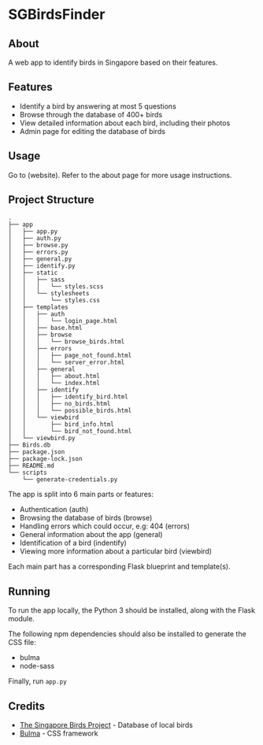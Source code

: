 # SGBirdsFinder

## About

A web app to identify birds in Singapore based on their features.

## Features

- Identify a bird by answering at most 5 questions
- Browse through the database of 400+ birds
- View detailed information about each bird, including their photos
- Admin page for editing the database of birds

## Usage

Go to (website). Refer to the about page for more usage instructions.

## Project Structure

```text
.
├── app
│   ├── app.py
│   ├── auth.py
│   ├── browse.py
│   ├── errors.py
│   ├── general.py
│   ├── identify.py
│   ├── static
│   │   ├── sass
│   │   │   └── styles.scss
│   │   └── stylesheets
│   │       └── styles.css
│   ├── templates
│   │   ├── auth
│   │   │   └── login_page.html
│   │   ├── base.html
│   │   ├── browse
│   │   │   └── browse_birds.html
│   │   ├── errors
│   │   │   ├── page_not_found.html
│   │   │   └── server_error.html
│   │   ├── general
│   │   │   ├── about.html
│   │   │   └── index.html
│   │   ├── identify
│   │   │   ├── identify_bird.html
│   │   │   ├── no_birds.html
│   │   │   └── possible_birds.html
│   │   └── viewbird
│   │       ├── bird_info.html
│   │       └── bird_not_found.html
│   └── viewbird.py
├── Birds.db
├── package.json
├── package-lock.json
├── README.md
└── scripts
    └── generate-credentials.py
```

The app is split into 6 main parts or features:

- Authentication (auth)
- Browsing the database of birds (browse)
- Handling errors which could occur, e.g: 404 (errors)
- General information about the app (general)
- Identification of a bird (indentify)
- Viewing more information about a particular bird (viewbird)

Each main part has a corresponding Flask blueprint and template(s).

## Running

To run the app locally, the Python 3 should be installed, along with the Flask module.

The following npm dependencies should also be installed to generate the CSS file:

- bulma
- node-sass

Finally, run `app.py`

## Credits

- [The Singapore Birds Project](https://singaporebirds.com/) - Database of local birds
- [Bulma](https://bulma.io/) - CSS framework
